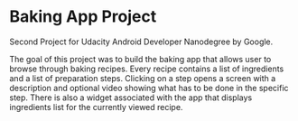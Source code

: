 # Baking App Project
Second Project for Udacity Android Developer Nanodegree by Google.

The goal of this project was to build the baking app that allows user to browse through baking recipes.
Every recipe contains a list of ingredients and a list of preparation steps.
Clicking on a step opens a screen with a description and optional video showing what has to be done in the specific step.
There is also a widget associated with the app that displays ingredients list for the currently viewed recipe.
